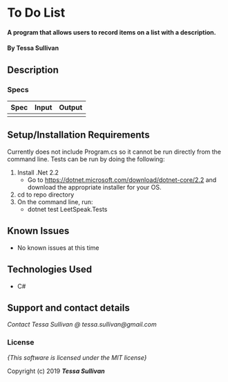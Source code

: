 # To Do List

#### A program that allows users to record items on a list with a description.

#### By **Tessa Sullivan**

## Description



### Specs
| Spec | Input | Output |
| :-------------     | :------------- | :------------- |
||||


## Setup/Installation Requirements

Currently does not include Program.cs so it cannot be run directly from the command line.  Tests can be run by doing the following:
1. Install .Net 2.2 
    * Go to https://dotnet.microsoft.com/download/dotnet-core/2.2 and download the appropriate installer for your OS.
2. cd to repo directory
3. On the command line, run:
    * dotnet test LeetSpeak.Tests

## Known Issues
* No known issues at this time

## Technologies Used

* C#

## Support and contact details

_Contact Tessa Sullivan @ tessa.sullivan@gmail.com_

### License

*{This software is licensed under the MIT license}*

Copyright (c) 2019 **_Tessa Sullivan_**